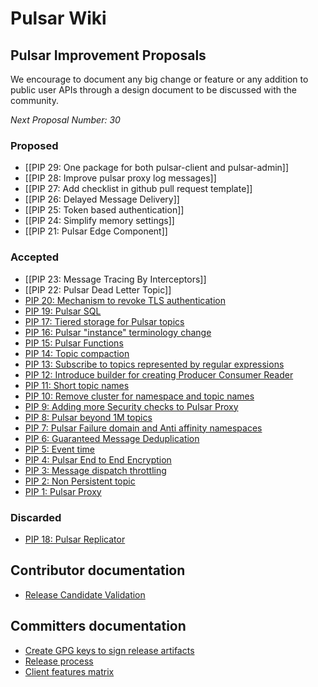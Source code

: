 # Pulsar Wiki


## Pulsar Improvement Proposals

We encourage to document any big change or feature or any addition to public user APIs through a design document to be discussed with the community.

*Next Proposal Number: 30*

### Proposed

* [[PIP 29: One package for both pulsar-client and pulsar-admin]]
* [[PIP 28: Improve pulsar proxy log messages]]
* [[PIP 27: Add checklist in github pull request template]]
* [[PIP 26: Delayed Message Delivery]]
* [[PIP 25: Token based authentication]]
* [[PIP 24: Simplify memory settings]]
* [[PIP 21: Pulsar Edge Component]]

### Accepted

* [[PIP 23: Message Tracing By Interceptors]]
* [[PIP 22: Pulsar Dead Letter Topic]]
* [PIP 20: Mechanism to revoke TLS authentication](https://github.com/apache/incubator-pulsar/wiki/PIP-20:-Mechanism-to-revoke-TLS-authentication)
* [PIP 19: Pulsar SQL](https://github.com/apache/incubator-pulsar/wiki/PIP-19:-Pulsar-SQL)
* [PIP 17: Tiered storage for Pulsar topics](https://github.com/apache/incubator-pulsar/wiki/PIP-17:-Tiered-storage-for-Pulsar-topics)
* [PIP 16: Pulsar "instance" terminology change](https://github.com/apache/incubator-pulsar/wiki/PIP-16:-Pulsar-%22instance%22-terminology-change)
* [PIP 15: Pulsar Functions](https://github.com/apache/incubator-pulsar/wiki/PIP-15:-Pulsar-Functions)
* [PIP 14: Topic compaction](https://github.com/apache/incubator-pulsar/wiki/PIP-14:-Topic-compaction)
* [PIP 13: Subscribe to topics represented by regular expressions](https://github.com/apache/incubator-pulsar/wiki/PIP-13:-Subscribe-to-topics-represented-by-regular-expressions)
* [PIP 12: Introduce builder for creating Producer Consumer Reader](https://github.com/apache/incubator-pulsar/wiki/PIP-12:-Introduce-builder-for-creating-Producer-Consumer-Reader)
* [PIP 11: Short topic names](https://github.com/apache/incubator-pulsar/wiki/PIP-11:-Short-topic-names)
* [PIP 10: Remove cluster for namespace and topic names](https://github.com/apache/incubator-pulsar/wiki/PIP-10:-Remove-cluster-for-namespace-and-topic-names)
* [PIP 9: Adding more Security checks to Pulsar Proxy](https://github.com/apache/incubator-pulsar/wiki/PIP-9:-Adding-more-Security-checks-to-Pulsar-Proxy)
* [PIP 8: Pulsar beyond 1M topics](https://github.com/apache/incubator-pulsar/wiki/PIP-8:-Pulsar-beyond-1M-topics)
* [PIP 7: Pulsar Failure domain and Anti affinity namespaces](https://github.com/apache/incubator-pulsar/wiki/PIP-7:-Pulsar-Failure-domain-and-Anti-affinity-namespaces)
* [PIP 6: Guaranteed Message Deduplication](https://github.com/apache/incubator-pulsar/wiki/PIP-6:-Guaranteed-Message-Deduplication)
* [PIP 5: Event time](https://github.com/apache/incubator-pulsar/wiki/PIP-5:-Event-time)
* [PIP 4: Pulsar End to End Encryption](https://github.com/apache/incubator-pulsar/wiki/PIP-4:-Pulsar-End-to-End-Encryption)
* [PIP 3: Message dispatch throttling](https://github.com/apache/incubator-pulsar/wiki/PIP-3:-Message-dispatch-throttling)
* [PIP 2: Non Persistent topic](https://github.com/apache/incubator-pulsar/wiki/PIP-2:-Non-Persistent-topic)
* [PIP 1: Pulsar Proxy](https://github.com/apache/incubator-pulsar/wiki/PIP-1:-Pulsar-Proxy)

### Discarded

* [PIP 18: Pulsar Replicator](https://github.com/apache/incubator-pulsar/wiki/PIP-18:-Pulsar-Replicator)

## Contributor documentation

 * [Release Candidate Validation](https://github.com/apache/incubator-pulsar/wiki/Release-Candidate-Validation)

## Committers documentation

 * [Create GPG keys to sign release artifacts](https://github.com/apache/incubator-pulsar/wiki/Create-GPG-keys-to-sign-release-artifacts)
 * [Release process](https://github.com/apache/incubator-pulsar/wiki/Release-process)
 * [Client features matrix](https://github.com/apache/incubator-pulsar/wiki/Client-Features-Matrix)
